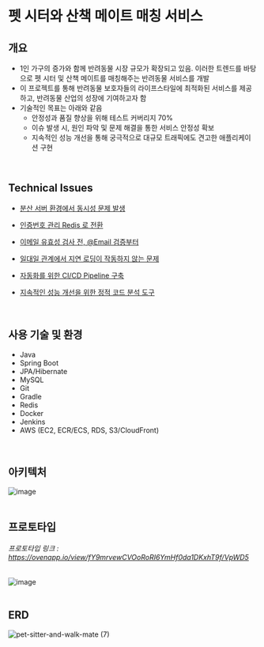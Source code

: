 # 펫 시터와 산책 메이트 매칭 서비스

## 개요
- 1인 가구의 증가와 함께 반려동물 시장 규모가 확장되고 있음. 이러한 트렌드를 바탕으로 펫 시터 및 산책 메이트를 매칭해주는 반려동물 서비스를 개발
- 이 프로젝트를 통해 반려동물 보호자들의 라이프스타일에 최적화된 서비스를 제공하고, 반려동물 산업의 성장에 기여하고자 함
- 기술적인 목표는 아래와 같음
  - 안정성과 품질 향상을 위해 테스트 커버리지 70% 
  - 이슈 발생 시, 원인 파악 및 문제 해결을 통한 서비스 안정성 확보
  - 지속적인 성능 개선을 통해 궁극적으로 대규모 트래픽에도 견고한 애플리케이션 구현
<br>

## Technical Issues
- [분산 서버 환경에서 동시성 문제 발생](https://github.com/iamjunhyeok/pet-sitter-and-walk-mate/wiki/%EB%B6%84%EC%82%B0-%EC%84%9C%EB%B2%84-%ED%99%98%EA%B2%BD%EC%97%90%EC%84%9C-%EB%8F%99%EC%8B%9C%EC%84%B1-%EB%AC%B8%EC%A0%9C-%EB%B0%9C%EC%83%9D)

- [인증번호 관리 Redis 로 전환](https://github.com/iamjunhyeok/pet-sitter-and-walk-mate/wiki/%EC%9D%B8%EC%A6%9D%EB%B2%88%ED%98%B8-%EA%B4%80%EB%A6%AC-Redis-%EB%A1%9C-%EC%A0%84%ED%99%98)

- [이메일 유효성 검사 전, @Email 검증부터](https://github.com/iamjunhyeok/pet-sitter-and-walk-mate/wiki/%EC%9D%B4%EB%A9%94%EC%9D%BC-%EC%9C%A0%ED%9A%A8%EC%84%B1-%EA%B2%80%EC%82%AC-%EC%A0%84,-@Email-%EA%B2%80%EC%A6%9D%EB%B6%80%ED%84%B0)

- [일대일 관계에서 지연 로딩이 작동하지 않는 문제](https://github.com/iamjunhyeok/pet-sitter-and-walk-mate/wiki/%EC%9D%BC%EB%8C%80%EC%9D%BC-%EA%B4%80%EA%B3%84%EC%97%90%EC%84%9C-%EC%A7%80%EC%97%B0-%EB%A1%9C%EB%94%A9%EC%9D%B4-%EC%9E%91%EB%8F%99%ED%95%98%EC%A7%80-%EC%95%8A%EB%8A%94-%EB%AC%B8%EC%A0%9C)

- [자동화를 위한 CI/CD Pipeline 구축](https://github.com/iamjunhyeok/pet-sitter-and-walk-mate/wiki/%EC%9E%90%EB%8F%99%ED%99%94%EB%A5%BC-%EC%9C%84%ED%95%9C-CI-CD-Pipeline-%EA%B5%AC%EC%B6%95)

- [지속적인 성능 개선을 위한 정적 코드 분석 도구](https://github.com/iamjunhyeok/pet-sitter-and-walk-mate/wiki/%EC%A7%80%EC%86%8D%EC%A0%81%EC%9D%B8-%EC%84%B1%EB%8A%A5-%EA%B0%9C%EC%84%A0%EC%9D%84-%EC%9C%84%ED%95%9C-%EC%A0%95%EC%A0%81-%EC%BD%94%EB%93%9C-%EB%B6%84%EC%84%9D-%EB%8F%84%EA%B5%AC)
<br>

## 사용 기술 및 환경
- Java
- Spring Boot
- JPA/Hibernate
- MySQL
- Git
- Gradle
- Redis
- Docker
- Jenkins
- AWS (EC2, ECR/ECS, RDS, S3/CloudFront)
<br>

## 아키텍처
![image](https://user-images.githubusercontent.com/93698160/227998673-4b7a8ec4-db8a-45ad-8c38-d45ba0f188d6.png)
<br>
<br>

## 프로토타입
###### 프로토타입 링크 : https://ovenapp.io/view/fY9mrvewCVOoRoRI6YmHf0da1DKxhT9f/VpWD5

![image](https://user-images.githubusercontent.com/93698160/227999016-646e755c-0683-421f-b517-cee13d264eec.png)
<br>
<br>

## ERD
![pet-sitter-and-walk-mate (7)](https://user-images.githubusercontent.com/93698160/229858339-f6400540-aa4b-436a-aa0e-53ca1a72c7d8.png)
